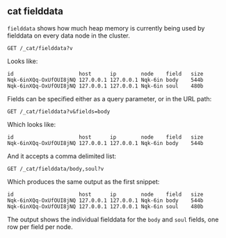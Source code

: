 ## cat fielddata

`fielddata` shows how much heap memory is currently being used by fielddata on every data node in the cluster.
    
    
    GET /_cat/fielddata?v

Looks like:
    
    
    id                     host      ip        node    field   size
    Nqk-6inXQq-OxUfOUI8jNQ 127.0.0.1 127.0.0.1 Nqk-6in body    544b
    Nqk-6inXQq-OxUfOUI8jNQ 127.0.0.1 127.0.0.1 Nqk-6in soul    480b

Fields can be specified either as a query parameter, or in the URL path:
    
    
    GET /_cat/fielddata?v&fields=body

Which looks like:
    
    
    id                     host      ip        node    field   size
    Nqk-6inXQq-OxUfOUI8jNQ 127.0.0.1 127.0.0.1 Nqk-6in body    544b

And it accepts a comma delimited list:
    
    
    GET /_cat/fielddata/body,soul?v

Which produces the same output as the first snippet:
    
    
    id                     host      ip        node    field   size
    Nqk-6inXQq-OxUfOUI8jNQ 127.0.0.1 127.0.0.1 Nqk-6in body    544b
    Nqk-6inXQq-OxUfOUI8jNQ 127.0.0.1 127.0.0.1 Nqk-6in soul    480b

The output shows the individual fielddata for the `body` and `soul` fields, one row per field per node.
